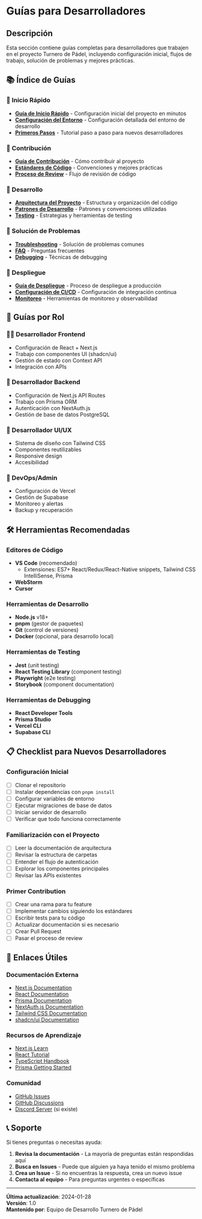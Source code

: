 # Guías para Desarrolladores

## Descripción

Esta sección contiene guías completas para desarrolladores que trabajen en el proyecto Turnero de Pádel, incluyendo configuración inicial, flujos de trabajo, solución de problemas y mejores prácticas.

## 📚 Índice de Guías

### 🚀 Inicio Rápido
- [**Guía de Inicio Rápido**](./quick-start.md) - Configuración inicial del proyecto en minutos
- [**Configuración del Entorno**](./environment-setup.md) - Configuración detallada del entorno de desarrollo
- [**Primeros Pasos**](./first-steps.md) - Tutorial paso a paso para nuevos desarrolladores

### 🤝 Contribución
- [**Guía de Contribución**](./contributing.md) - Cómo contribuir al proyecto
- [**Estándares de Código**](./coding-standards.md) - Convenciones y mejores prácticas
- [**Proceso de Review**](./review-process.md) - Flujo de revisión de código

### 🔧 Desarrollo
- [**Arquitectura del Proyecto**](./project-architecture.md) - Estructura y organización del código
- [**Patrones de Desarrollo**](./development-patterns.md) - Patrones y convenciones utilizadas
- [**Testing**](./testing.md) - Estrategias y herramientas de testing

### 🚨 Solución de Problemas
- [**Troubleshooting**](./troubleshooting.md) - Solución de problemas comunes
- [**FAQ**](./faq.md) - Preguntas frecuentes
- [**Debugging**](./debugging.md) - Técnicas de debugging

### 🚀 Despliegue
- [**Guía de Despliegue**](./deployment.md) - Proceso de despliegue a producción
- [**Configuración de CI/CD**](./cicd.md) - Configuración de integración continua
- [**Monitoreo**](./monitoring.md) - Herramientas de monitoreo y observabilidad

## 🎯 Guías por Rol

### 👨‍💻 Desarrollador Frontend
- Configuración de React + Next.js
- Trabajo con componentes UI (shadcn/ui)
- Gestión de estado con Context API
- Integración con APIs

### 🔧 Desarrollador Backend
- Configuración de Next.js API Routes
- Trabajo con Prisma ORM
- Autenticación con NextAuth.js
- Gestión de base de datos PostgreSQL

### 🎨 Desarrollador UI/UX
- Sistema de diseño con Tailwind CSS
- Componentes reutilizables
- Responsive design
- Accesibilidad

### 👑 DevOps/Admin
- Configuración de Vercel
- Gestión de Supabase
- Monitoreo y alertas
- Backup y recuperación

## 🛠️ Herramientas Recomendadas

### Editores de Código
- **VS Code** (recomendado)
  - Extensiones: ES7+ React/Redux/React-Native snippets, Tailwind CSS IntelliSense, Prisma
- **WebStorm**
- **Cursor**

### Herramientas de Desarrollo
- **Node.js** v18+
- **pnpm** (gestor de paquetes)
- **Git** (control de versiones)
- **Docker** (opcional, para desarrollo local)

### Herramientas de Testing
- **Jest** (unit testing)
- **React Testing Library** (component testing)
- **Playwright** (e2e testing)
- **Storybook** (component documentation)

### Herramientas de Debugging
- **React Developer Tools**
- **Prisma Studio**
- **Vercel CLI**
- **Supabase CLI**

## 📋 Checklist para Nuevos Desarrolladores

### Configuración Inicial
- [ ] Clonar el repositorio
- [ ] Instalar dependencias con `pnpm install`
- [ ] Configurar variables de entorno
- [ ] Ejecutar migraciones de base de datos
- [ ] Iniciar servidor de desarrollo
- [ ] Verificar que todo funciona correctamente

### Familiarización con el Proyecto
- [ ] Leer la documentación de arquitectura
- [ ] Revisar la estructura de carpetas
- [ ] Entender el flujo de autenticación
- [ ] Explorar los componentes principales
- [ ] Revisar las APIs existentes

### Primer Contribution
- [ ] Crear una rama para tu feature
- [ ] Implementar cambios siguiendo los estándares
- [ ] Escribir tests para tu código
- [ ] Actualizar documentación si es necesario
- [ ] Crear Pull Request
- [ ] Pasar el proceso de review

## 🔗 Enlaces Útiles

### Documentación Externa
- [Next.js Documentation](https://nextjs.org/docs)
- [React Documentation](https://react.dev)
- [Prisma Documentation](https://www.prisma.io/docs)
- [NextAuth.js Documentation](https://next-auth.js.org)
- [Tailwind CSS Documentation](https://tailwindcss.com/docs)
- [shadcn/ui Documentation](https://ui.shadcn.com)

### Recursos de Aprendizaje
- [Next.js Learn](https://nextjs.org/learn)
- [React Tutorial](https://react.dev/learn)
- [TypeScript Handbook](https://www.typescriptlang.org/docs)
- [Prisma Getting Started](https://www.prisma.io/docs/getting-started)

### Comunidad
- [GitHub Issues](https://github.com/tu-usuario/turnero-padel/issues)
- [GitHub Discussions](https://github.com/tu-usuario/turnero-padel/discussions)
- [Discord Server](#) (si existe)

## 📞 Soporte

Si tienes preguntas o necesitas ayuda:

1. **Revisa la documentación** - La mayoría de preguntas están respondidas aquí
2. **Busca en Issues** - Puede que alguien ya haya tenido el mismo problema
3. **Crea un Issue** - Si no encuentras la respuesta, crea un nuevo issue
4. **Contacta al equipo** - Para preguntas urgentes o específicas

---

**Última actualización**: 2024-01-28  
**Versión**: 1.0  
**Mantenido por**: Equipo de Desarrollo Turnero de Pádel